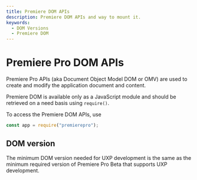 ```yaml
---
title: Premiere DOM APIs
description: Premiere DOM APIs and way to mount it.
keywords:
  - DOM Versions 
  - Premiere DOM
---
```


# Premiere Pro DOM APIs

Premiere Pro APIs (aka Document Object Model DOM or OMV) are used to create and modify the application document and content.

<InlineAlert variant="info" slots="text1, text2" />

Premiere DOM is available only as a JavaScript module and should be retrieved on a need basis using `require()`.

To access the Premiere DOM APIs, use

```js
const app = require("premierepro");
```

## DOM version

The minimum DOM version needed for UXP development is the same as the minimum required version of Premiere Pro Beta that supports UXP development.
